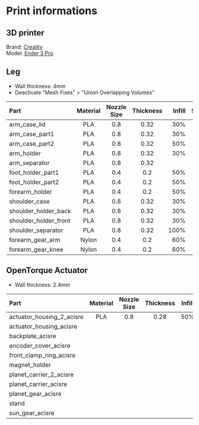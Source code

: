 # Print informations
## 3D printer
Brand: [Creality](https://www.creality3dofficial.com/)  
Model: [Ender 3 Pro](https://www.creality3dofficial.com/products/creality-ender-3-pro-3d-printer/)


## Leg
- Wall thickness: 4mm   
- Deactivate "Mesh Fixes" > "Union Overlapping Volumes"

| Part | Material | Nozzle Size | Thickness | Infill | Support | Adhesion | Weight |
|:----|:------:|:------:|:-------:|------:|:-------:|:------:|------:|
| arm_case_lid | PLA | 0.8 | 0.32 | 30% | No | No | 74g |
| arm_case_part1 | PLA | 0.8 | 0.32 | 30% | 35° | No | 371g |
| arm_case_part2 | PLA | 0.8 | 0.32 | 50% | 35° | No | 281g |
| arm_holder | PLA | 0.8 | 0.32 | 30% | 35° | No | 369g |
| arm_separator | PLA | 0.8 | 0.32 |  | No | No |  |
| foot_holder_part1 | PLA | 0.4 | 0.2 | 50% | 35° | No | 21g |
| foot_holder_part2 | PLA | 0.4 | 0.2 | 50% | 35° | No | 21g |
| forearm_holder | PLA | 0.4 | 0.2 | 50% | 35° | No | 100g |
| shoulder_case | PLA | 0.8 | 0.32 | 30% | 35° | Yes | 695g |
| shoulder_holder_back | PLA | 0.8 | 0.32 | 30% | 35° | No | 354g |
| shoulder_holder_front | PLA | 0.8 | 0.32 | 30% | No | No | 146g |
| shoulder_separator | PLA | 0.8 | 0.32 | 100% | No | No | 40g |
| forearm_gear_arm | Nylon | 0.4 | 0.2 | 60% | No | No |  |
| forearm_gear_knee | Nylon | 0.4 | 0.2 | 60% | No | No |  |

## OpenTorque Actuator
- Wall thickness: 2.4mm

| Part | Material | Nozzle Size | Thickness | Infill | Support | Weight |
|:-----|:------:|:------:|:-------:|:------:|:-------:|:------:|
| actuator_housing_2_acisre | PLA | 0.8 | 0.28 | 50% | 50° | 142g |
| actuator_housing_acisre |  |  |  |  |  |  |
| backplate_acisre |  |  |  |  |  |  |
| encoder_cover_acisre |  |  |  |  |  |  |
| front_clamp_ring_acisre |  |  |  |  |  |  |
| magnet_holder |  |  |  |  |  |  |
| planet_carrier_2_acisre |  |  |  |  |  |  |
| planet_carrier_acisre |  |  |  |  |  |  |
| planet_gear_acisre |  |  |  |  |  |  |
| stand |  |  |  |  |  |  |
| sun_gear_acisre |  |  |  |  |  |  |
